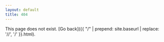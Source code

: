 ```yaml
---
layout: default
title: 404
---
```


This page does not exist. [Go back]({{ "/" | prepend: site.baseurl | replace: '//', '/' }}.html).